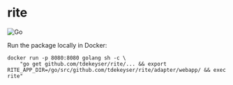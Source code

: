 # rite

![Go](https://github.com/tdekeyser/rite/workflows/Go/badge.svg?branch=master)

Run the package locally in Docker:

	docker run -p 8080:8080 golang sh -c \
		"go get github.com/tdekeyser/rite/... && export RITE_APP_DIR=/go/src/github.com/tdekeyser/rite/adapter/webapp/ && exec rite"
